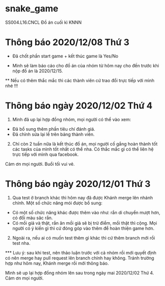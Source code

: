 # snake_game
SS004.L16.CNCL Đồ án cuối kì KNNN 

# Thông báo 2020/12/08 Thứ 3
 + Đã chốt phần start game + kết thúc game là Yes/No

 + Mình sẽ làm báo cáo cho đồ án của nhóm từ hôm nay cho đến trước khi nộp đồ án là 2020/12/15. 
 
 ** Nếu có thêm thắc mắc thì các thành viên cứ trao đổi trực tiếp với mình nhé !!!

# Thông báo ngày 2020/12/02 Thứ 4

1. Mình đã up lại hợp đồng nhóm, mọi người có thể vào xem:
  + Đã bổ sung thêm phần tiêu chí đánh giá.
  + Đã chỉnh sửa lại lề trên bảng thành viên.
2. Chỉ còn 2 tuần nữa là kết thúc đồ án, mọi người cố gắng hoàn thành tốt các tasks của mình tốt nhất có thể nha. Có thắc mắc gì có thể liên hệ trực tiếp với mình qua facebook.

Cảm ơn mọi người. Buổi tối vui vẻ.


# Thông báo ngày 2020/12/01 Thứ 3

1. Qua test ở branch khác thì hôm nay đã được Khánh merge lên nhánh chính. Một số chức năng mói được bổ sung:
  + Có một số chức năng khác được thêm vào như: rắn di chuyển mượt hơn, có đổi màu săc rắn.
  + Có mồi giả và thật, rắn ăn mồi giả sẽ bị trừ điểm, mồi thật thì cộng.
Mọi người có ý kiến gì thì cứ đóng góp vào thêm để hoàn thiện game hơn.
2. Ngoài ra, nếu ai có muốn test thêm gì khác thì cứ thêm branch mới rồi test nha.

*** Lưu ý: sau khi test, nên thảo luận trước với cả nhóm rồi mới quyết định có nên merge hay pull request lên branch chính hay không. Tránh trường hợp như hôm nay, Khánh merge rồi mới thông báo.

Mình sẽ up lại hợp đồng nhóm lên sau trong ngày mai 2020/12/02 Thứ 4. Cảm ơn mọi người.
